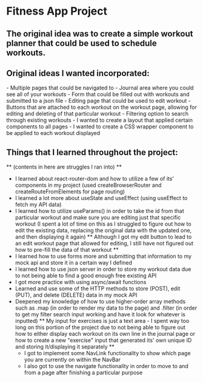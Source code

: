 <h1>Fitness App Project</h1>

<h2>The original idea was to create a simple workout planner that could be used to schedule workouts.</h2>

<h2>Original ideas I wanted incorporated:</h2>
- Multiple pages that could be navigated to
- Journal area where you could see all of your workouts
- Form that could be filled out with workouts and submitted to a json file
- Editing page that could be used to edit workout
- Buttons that are attached to each workout on the workout page, allowing for editing and deleting of that particular workout
- Filtering option to search through existing workouts
- I wanted to create a layout that applied certain components to all pages
- I wanted to create a CSS wrapper component to be applied to each workout displayed

<h2>Things that I learned throughout the project:</h2>

** (contents in here are struggles I ran into) **

- I learned about react-router-dom and how to utilize a few of its' components in my project (used createBrowserRouter and createRouteFromElements for page routing)
- I learned a lot more about useState and useEffect (using useEffect to fetch my API data)
- I learned how to utilize useParams() in order to take the id from that particular workout and make sure you are editing just that specific workout (I spent a lot of time on this as I struggled to figure out how to edit the existing data, replacing the original data with   the updated one, and then displaying it again)
  ** Although I got my edit button to lead to an edit workout page that allowed for editing, I still have not figured out how to pre-fill the data of that workout **
- I learned how to use forms more and submitting that information to my mock api and store it in a certain way I defined
- I learned how to use json server in order to store my workout data due to not being able to find a good enough free existing API
- I got more practice with using async/await functions
- Learned and use some of the HTTP methods to store (POST), edit (PUT), and delete (DELETE) data in my mock API
- Deepened my knowledge of how to use higher-order array methods such as .map (in order to render my data to the page) and .filter (in order to get my filter search input working and have it look for whatever is inputted)
  ** My input for exercises is just a text area - I spent way too long on this portion of the project due to not being able to figure out how to either display each workout on its own line in the journal page or how to create a new "exercise" input that generated its' own unique ID and storing it/displaying it separately **
  - I got to implement some NavLink functionality to show which page you are currently on within the NavBar
  - I also got to use the navigate functionality in order to move to and from a page after finishing a particular purpose


  
